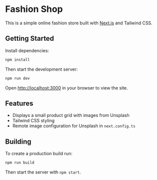 # Fashion Shop

This is a simple online fashion store built with [Next.js](https://nextjs.org) and Tailwind CSS.

## Getting Started

Install dependencies:

```bash
npm install
```

Then start the development server:

```bash
npm run dev
```

Open [http://localhost:3000](http://localhost:3000) in your browser to view the site.

## Features

- Displays a small product grid with images from Unsplash
- Tailwind CSS styling
- Remote image configuration for Unsplash in `next.config.ts`

## Building

To create a production build run:

```bash
npm run build
```

Then start the server with `npm start`.
